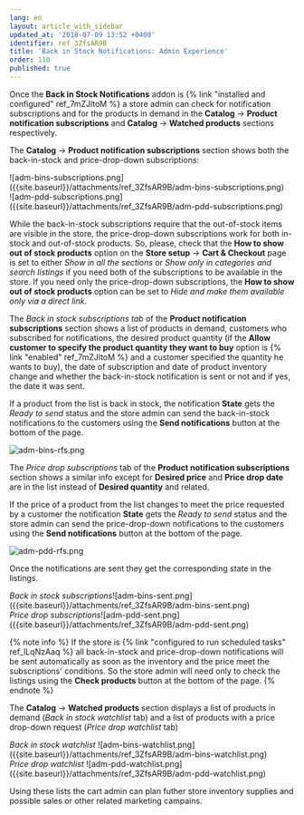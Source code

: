 ```yaml
---
lang: en
layout: article_with_sidebar
updated_at: '2018-07-09 13:52 +0400'
identifier: ref_3ZfsAR9B
title: 'Back in Stock Notifications: Admin Experience'
order: 110
published: true
---
```

Once the **Back in Stock Notifications** addon is {% link "installed and configured" ref_7mZJltoM %} a store admin can check for notification subscriptions and for the products in demand in the **Catalog** -> **Product notification subscriptions** and **Catalog** -> **Watched products** sections respectively. 

The **Catalog** -> **Product notification subscriptions** section shows both the back-in-stock and price-drop-down subscriptions:

<div class="ui stackable two column grid">
  <div class="column" markdown="span">![adm-bins-subscriptions.png]({{site.baseurl}}/attachments/ref_3ZfsAR9B/adm-bins-subscriptions.png)</div>
  <div class="column" markdown="span">![adm-pdd-subscriptions.png]({{site.baseurl}}/attachments/ref_3ZfsAR9B/adm-pdd-subscriptions.png)</div>
</div>

While the back-in-stock subscriptions require that the out-of-stock items are visible in the store, the price-drop-down subscriptions work for both in-stock and out-of-stock products. So, please, check that the **How to show out of stock products** option on the **Store setup** -> **Cart & Checkout** page is set to either _Show in all the sections_ or _Show only in categories and search listings_ if you need both of the subscriptions to be available in the store. If you need only the price-drop-down subscriptions, the **How to show out of stock products** option can be set to _Hide and make them available only via a direct link_.

The _Back in stock subscriptions tab_ of the **Product notification subscriptions** section shows a list of products in demand, customers who subscribed for notifications, the desired product quantity (if the **Allow customer to specify the product quantity they want to buy** option is {% link "enabled" ref_7mZJltoM %} and a customer specified the quantity he wants to buy), the date of subscription and date of product inventory change and whether the back-in-stock notification is sent or not and if yes, the date it was sent.

If a product from the list is back in stock, the notification **State** gets the _Ready to send_ status and the store admin can send the back-in-stock notifications to the customers using the **Send notifications** button at the bottom of the page. 

![adm-bins-rfs.png]({{site.baseurl}}/attachments/ref_3ZfsAR9B/adm-bins-rfs.png)

The _Price drop subscriptions_ tab of the **Product notification subscriptions** section shows a similar info except for **Desired price** and **Price drop date** are in the list instead of **Desired quantity** and related.

If the price of a product from the list changes to meet the price requested by a customer the notification **State** gets the _Ready to send_ status and the store admin can send the price-drop-down notifications to the customers using the **Send notifications** button at the bottom of the page. 

![adm-pdd-rfs.png]({{site.baseurl}}/attachments/ref_3ZfsAR9B/adm-pdd-rfs.png)

Once the notifications are sent they get the corresponding state in the listings.

<div class="ui stackable two column grid">
  <div class="column" markdown="span"><i>Back in stock subscriptions</i>![adm-bins-sent.png]({{site.baseurl}}/attachments/ref_3ZfsAR9B/adm-bins-sent.png)</div>
  <div class="column" markdown="span"><i>Price drop subscriptions</i>![adm-pdd-sent.png]({{site.baseurl}}/attachments/ref_3ZfsAR9B/adm-pdd-sent.png)</div>
</div>

{% note info %}
If the store is {% link "configured to run scheduled tasks" ref_lLqNzAaq %} all back-in-stock and price-drop-down notifications will be sent automatically as soon as the inventory and the price meet the subscriptions' conditions. So the store admin will need only to check the listings using the **Check products** button at the bottom of the page.
{% endnote %}

The **Catalog** -> **Watched products** section displays a list of products in demand (_Back in stock watchlist_ tab) and a list of products with a price drop-down request (_Price drop watchlist_ tab)

<div class="ui stackable two column grid">
  <div class="column" markdown="span"><i>Back in stock watchlist </i>![adm-bins-watchlist.png]({{site.baseurl}}/attachments/ref_3ZfsAR9B/adm-bins-watchlist.png)</div>
  <div class="column" markdown="span"><i>Price drop watchlist </i>![adm-pdd-watchlist.png]({{site.baseurl}}/attachments/ref_3ZfsAR9B/adm-pdd-watchlist.png)</div>
</div>

Using these lists the cart admin can plan futher store inventory supplies and possible sales or other related marketing campains.
